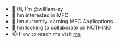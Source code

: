 - 👋 Hi, I’m @william-zy
- 👀 I’m interested in MFC
- 🌱 I’m currently learning MFC Applications
- 💞️ I’m looking to collaborate on NOTHING
- 📫 How to reach me visit [me](github.com/william-zy)

<!---
william-zy/william-zy is a ✨ special ✨ repository because its `README.md` (this file) appears on your GitHub profile.
You can click the Preview link to take a look at your changes.
--->
